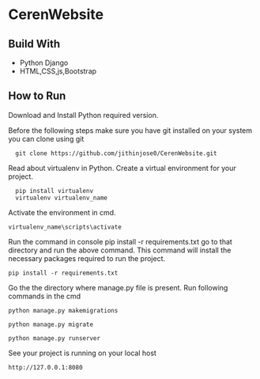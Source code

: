 # CerenWebsite

## Build With
  * Python Django
  * HTML,CSS,js,Bootstrap
 
 
## How to Run

Download and Install Python required version.

  Before the following steps make sure you have git installed on your system
  you can clone using git
  
      git clone https://github.com/jithinjose0/CerenWebsite.git

Read about virtualenv in Python. Create a virtual environment for your project.

      pip install virtualenv
      virtualenv virtualenv_name
Activate the environment in cmd.

    virtualenv_name\scripts\activate

Run the command in console pip install -r requirements.txt go to that directory and run the above command. 
This command will install the necessary packages required to run the project.

    pip install -r requirements.txt
    
Go the the directory where manage.py file is present. Run following commands in the cmd

    python manage.py makemigrations
    
    python manage.py migrate
    
    python manage.py runserver
    
See your project is running on your local host 

    http://127.0.0.1:8080

